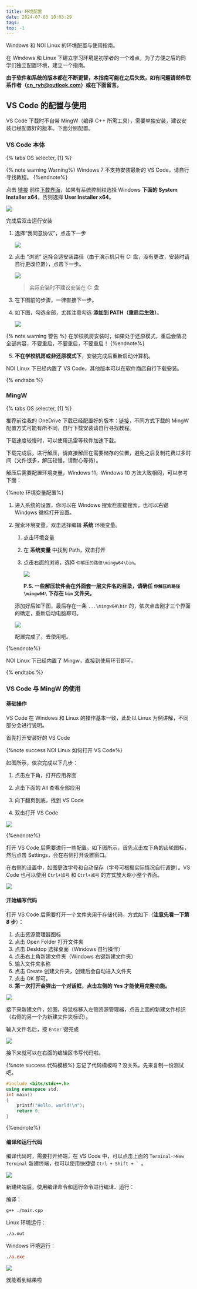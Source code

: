 ```yaml
---
title: 环境配置
date: 2024-07-03 10:03:29
tags:
top: -1
---
```


Windows 和 NOI Linux 的环境配置与使用指南。

<!---->
<!--more-->

在 Windows 和 Linux 下建立学习环境是初学者的一个难点，为了方便之后的同学们独立配置环境，建立一个指南。

**由于软件和系统的版本都在不断更替，本指南可能在之后失效，如有问题请邮件联系作者（cn_ryh@outlook.com）或在下面留言。**

## VS Code 的配置与使用

VS Code 下载时不自带 MingW（编译 C++ 所需工具），需要单独安装，建议安装已经配置好的版本。下面分别配置。

### VS Code 本体

{% tabs OS selecter, [1] %}
<!-- tab Windows -->

{% note warning Warning%}
Windows 7 不支持安装最新的 VS Code，请自行寻找教程。
{%endnote%}

点击 [链接](https://code.visualstudio.com/#alt-downloads) 前往[下载界面](https://code.visualstudio.com/#alt-downloads)，如果有系统控制权选择 Windows **下面的 System Installer x64**，否则选择 **User Installer x64**。

![](https://cloud.cnryh.cn/api/raw/?path=/Pictures/%E5%B1%8F%E5%B9%95%E6%88%AA%E5%9B%BE%202024-07-03%20102718-1719973899842.png)

完成后双击运行安装

1. 选择“我同意协议”，点击下一步

    ![](https://cloud.cnryh.cn/api/raw/?path=/Pictures/%E5%B1%8F%E5%B9%95%E6%88%AA%E5%9B%BE%202024-07-03%20135030-1719986307671.png)

2. 点击 “浏览” 选择合适安装路径（由于演示机只有 C: 盘，没有更改，安装时请自行更改位置），点击下一步。

    ![](https://cloud.cnryh.cn/api/raw/?path=/Pictures/%E5%B1%8F%E5%B9%95%E6%88%AA%E5%9B%BE%202024-07-03%20135045-1719986307671.png)

    > 实际安装时不建议安装在 C: 盘

3. 在下图前的步骤，一律直接下一步。

4. 如下图，勾选全部，尤其注意勾选 **添加到 PATH（重启后生效）**。

    ![](https://cloud.cnryh.cn/api/raw/?path=/Pictures/%E5%B1%8F%E5%B9%95%E6%88%AA%E5%9B%BE%202024-07-03%20135058-1719986307672.png)

{% note warning 警告 %}
    在学校机房安装时，如果处于还原模式，重启会情况全部内容，不要重启，不要重启，不要重启！
{%endnote%}

5. **不在学校机房或非还原模式下**，安装完成后重新启动计算机。


<!-- endtab -->
<!-- tab Linux -->
NOI Linux 下已经内置了 VS Code，其他版本可以在软件商店自行下载安装。
<!-- endtab -->
{% endtabs %}

### MingW

{% tabs OS selecter, [1] %}
<!-- tab Windows -->

推荐前往我的 OneDrive 下载已经配置好的版本：[链接](https://cloud.cnryh.cn/api/raw/?path=/%E7%BC%96%E7%A8%8B/mingw64.zip)，不同方式下载的 MingW 配置方式可能有所不同，自行下载安装请自行寻找教程。

下载速度较慢时，可以使用迅雷等软件加速下载。

下载完成后，进行解压，请直接解压在需要储存的位置，避免之后复制花费过多时间（文件很多，解压较慢，请耐心等待）。

解压后需要配置环境变量，Windows 11，Windows 10 方法大致相同，可以参考下面：

{%note 环境变量配置%}
1. 进入系统的设置，你可以在 Windows 搜索栏直接搜索，也可以右键 Windows 徽标打开设置。

2. 搜索环境变量，双击选择编辑 **系统** 环境变量。

    1. 点击环境变量

    2. 在 **系统变量** 中找到 Path，双击打开

    3. 点击右面的浏览，选择 `你解压的路径\mingw64\bin`。

        ![](https://cloud.cnryh.cn/api/raw/?path=/Pictures/%E5%B1%8F%E5%B9%95%E6%88%AA%E5%9B%BE%202024-07-03%20155050-1719993526133.png)    

        **P.S. 一些解压软件会在外面套一层文件名的目录，请确任 `你解压的路径\mingw64\` 下存在 `bin` 文件夹。**

    添加好后如下图，最后存在一条 `...\mingw64\bin` 的，依次点击刚才三个界面的确定，重新启动电脑即可。

    ![](https://cloud.cnryh.cn/api/raw/?path=/Pictures/%E5%B1%8F%E5%B9%95%E6%88%AA%E5%9B%BE%202024-07-03%20155655-1719993526133.png)

    配置完成了，去使用吧。

{%endnote%}

<!-- endtab -->
<!-- tab Linux -->
NOI Linux 下已经内置了 Mingw，直接到使用环节即可。
<!-- endtab -->
{% endtabs %}


### VS Code 与 MingW 的使用

#### 基础操作

VS Code 在 Windows 和 Linux 的操作基本一致，此处以 Linux 为例讲解，不同部分会进行说明。

首先打开安装好的 VS Code

{%note success NOI Linux 如何打开 VS Code%}

如图所示，依次完成以下几步：

1. 点击左下角，打开应用界面

2. 点击下面的 All 查看全部应用

3. 向下翻页到底，找到 VS Code

4. 双击打开 VS Code

![](https://cloud.cnryh.cn/api/raw/?path=/Pictures/%E5%B1%8F%E5%B9%95%E6%88%AA%E5%9B%BE%202024-07-03%20194221-1720007371142.png)

{%endnote%}

打开 VS Code 后需要进行一些配置，如下图所示，首先点击左下角的齿轮图标，然后点击 Settings，会在右侧打开设置窗口。

在右侧的设置中，如图更改字号和自动保存（字号可根据实际情况自行调整）。VS Code 也可以使用 `Ctrl+加号` 和 `Ctrl+减号` 的方式放大缩小整个界面。

![](https://cloud.cnryh.cn/api/raw/?path=/Pictures/%E5%B1%8F%E5%B9%95%E6%88%AA%E5%9B%BE%202024-07-03%20201146-1720107750824.png)

#### 开始编写代码

打开 VS Code 后需要打开一个文件夹用于存储代码，方式如下（**注意先看一下第 8 步**）：

1. 点击资源管理器图标
2. 点击 Open Folder 打开文件夹
3. 点击 Desktop 选择桌面（Windows 自行操作）
4. 点击右上角新建文件夹（Windows 右键新建文件夹）
5. 输入文件夹名称
6. 点击 Create 创建文件夹，创建后会自动进入文件夹
7. 点击 OK 即可。
8. **第一次打开会弹出一个对话框，点击左侧的 Yes 才能使用完整功能。**

![](https://cloud.cnryh.cn/api/raw/?path=/Pictures/%E5%B1%8F%E5%B9%95%E6%88%AA%E5%9B%BE%202024-07-03%20195450-1720007843073.png)

接下来新建文件，如图，将鼠标移入左侧资源管理器，点击上面的新建文件标识（右侧的另一个为新建文件夹标识）。

输入文件名后，按 `Enter` 键完成

![](https://cloud.cnryh.cn/api/raw/?path=/Pictures/%E5%B1%8F%E5%B9%95%E6%88%AA%E5%9B%BE%202024-07-03%20200306-1720008392778.png)

接下来就可以在右面的编辑区书写代码啦。

{%note success 代码模板%}
忘记了代码模板吗？没关系，先来复制一份测试吧。

```cpp
#include <bits/stdc++.h>
using namespace std;
int main()
{
    printf("Hello, world!\n");
    return 0;
}
```
{%endnote%}

#### 编译和运行代码

编译代码时，需要打开终端，在 VS Code 中，可以点击上面的 `Terminal->New Terminal` 新建终端，也可以使用快捷键 ``Ctrl + Shift + ` ``。

![](https://cloud.cnryh.cn/api/raw/?path=/Pictures/%E5%B1%8F%E5%B9%95%E6%88%AA%E5%9B%BE%202024-07-04%20235226-1720108444301.png)

新建终端后，使用编译命令和运行命令进行编译、运行：

编译：

```bash
g++ ./main.cpp
```

Linux 环境运行：

```bash
./a.out
```

Windows 环境运行：

```ps
./a.exe
```

![](https://cloud.cnryh.cn/api/raw/?path=/Pictures/%E5%B1%8F%E5%B9%95%E6%88%AA%E5%9B%BE%202024-07-04%20235338-1720108444303.png)

就能看到结果啦